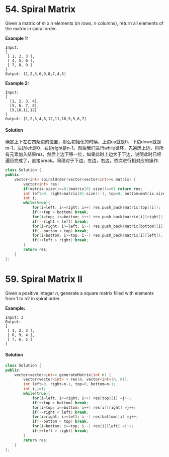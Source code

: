 # 54. Spiral Matrix

Given a matrix of *m* x *n* elements (*m* rows, *n* columns), return all elements of the matrix in spiral order.

**Example 1:**

```
Input:
[
 [ 1, 2, 3 ],
 [ 4, 5, 6 ],
 [ 7, 8, 9 ]
]
Output: [1,2,3,6,9,8,7,4,5]
```

**Example 2:**

```
Input:
[
  [1, 2, 3, 4],
  [5, 6, 7, 8],
  [9,10,11,12]
]
Output: [1,2,3,4,8,12,11,10,9,5,6,7]
```

#### Solution

确定上下左右四条边的位置，那么初始化的时候，上边up就是0，下边down就是m-1，左边left是0，右边right是n-1。然后我们进行while循环，先遍历上边，将所有元素加入结果res，然后上边下移一位，如果此时上边大于下边，说明此时已经遍历完成了，直接break。同理对于下边，左边，右边，依次进行相对应的操作.

```c++
class Solution {
public:
    vector<int> spiralOrder(vector<vector<int>>& matrix) {
        vector<int> res;
        if(matrix.size()==0||matrix[0].size()==0) return res;
        int left=0, right=matrix[0].size()-1, top=0, bottom=matrix.size()-1;
        int i;
        while(true){
            for(i=left; i<=right; i++) res.push_back(matrix[top][i]);
            if(++top > bottom) break;
            for(i=top; i<=bottom; i++) res.push_back(matrix[i][right]);
            if(--right < left) break;
            for(i=right; i>=left; i--) res.push_back(matrix[bottom][i]);
            if(--bottom < top) break;
            for(i=bottom; i>=top; i--) res.push_back(matrix[i][left]);
            if(++left > right) break;
        }
        return res;
    }
};
```



# 59. Spiral Matrix II

Given a positive integer *n*, generate a square matrix filled with elements from 1 to *n*2 in spiral order.

**Example:**

```
Input: 3
Output:
[
 [ 1, 2, 3 ],
 [ 8, 9, 4 ],
 [ 7, 6, 5 ]
]
```



#### Solution

```c++
class Solution {
public:
    vector<vector<int>> generateMatrix(int n) {
        vector<vector<int> > res(n, vector<int>(n, 0));
        int left=0, right=n-1, top=0, bottom=n-1;
        int i,j=1;
        while(true){
            for(i=left; i<=right; i++) res[top][i] =j++;
            if(++top > bottom) break;
            for(i=top; i<=bottom; i++) res[i][right] =j++;
            if(--right < left) break;
            for(i=right; i>=left; i--) res[bottom][i] =j++;
            if(--bottom < top) break;
            for(i=bottom; i>=top; i--) res[i][left] =j++;
            if(++left > right) break;
        }
        return res;
    }
};
```

